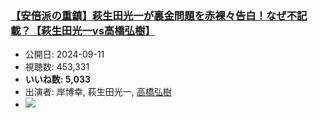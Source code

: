 ### [【安倍派の重鎮】萩生田光一が裏金問題を赤裸々告白！なぜ不記載？【萩生田光一vs高橋弘樹】](https://www.youtube.com/watch?v=t3Va_HqoJQ4)
-   公開日: 2024-09-11
-   視聴数: 453,331
-   **いいね数: 5,033**
-   出演者: 岸博幸, 萩生田光一, [高橋弘樹](/rehacq_fan/people/高橋弘樹 "wikilink")
- [![](https://img.youtube.com/vi/t3Va_HqoJQ4/hqdefault.jpg)](https://www.youtube.com/watch?v=t3Va_HqoJQ4)
